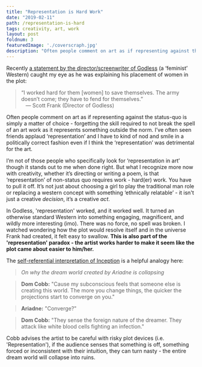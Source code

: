 ```yaml
---
title: "Representation is Hard Work"
date: "2019-02-11"
path: /representation-is-hard
tags: creativity, art, work
layout: post
foldnum: 3
featuredImage: './coverscraph.jpg'
description: "Often people comment on art as if representing against the status-quo is simply a matter of choice - forgetting the skill required to not break the spell of an art work as it represents something outside the norm."
---
```


Recently [a statement by the director/screenwriter of Godless](https://www.indiewire.com/2018/05/netflix-godless-western-scott-frank-1201966612/) (a ‘feminist’ Western) caught my eye as he was explaining his placement of women in the plot:
> “I worked hard for them [women] to save themselves. The army doesn’t come; they have to fend for themselves.”
<br />&nbsp;&nbsp; &mdash; Scott Frank (Director of Godless)

Often people comment on art as if representing against the status-quo is simply a matter of choice - forgetting the skill required to not break the spell of an art work as it represents something outside the norm. I’ve often seen friends applaud ‘representation’ and I have to kind of nod and smile in a politically correct fashion even if I think the ‘representation’ was detrimental for the art.

I’m not of those people who specifically look for ‘representation in art’ though it stands out to me when done right. But what I recognize more now with creativity, whether it’s directing or writing a poem, is that ‘representation’ of non-status quo requires work - hard(er) work. You have to pull it off. It’s not just about choosing a girl to play the traditional man role or replacing a western concept with something ‘ethnically relatable’ - it isn't just a creative *decision*, it’s a creative *act*.

In Godless, 'representation' worked, and it worked well. It turned an otherwise standard Western into something engaging, magnificent, and wildly more interesting (imo). There was no force, no spell was broken. I watched wondering how the plot would resolve itself and in the universe Frank had created, it felt easy to swallow. **This is also part of the 'representation' paradox - the artist works harder to make it seem like the plot came about easier to him/her.**

The [self-referential interpretation of Inception](https://www.wired.com/2010/07/the-neuroscience-of-inception/) is a  helpful analogy here:

> *On why the dream world created by Ariadne is collapsing*

> **Dom Cobb:** "Cause my subconscious feels that someone else is creating this world. The more you change things, the quicker the projections start to converge on you."

> **Ariadne:** "Converge?"

> **Dom Cobb:** "They sense the foreign nature of the dreamer. They attack like white blood cells fighting an infection."  

Cobb advises the artist to be careful with risky plot devices (i.e. 'Representation'), if the audience senses that something is off, something forced or inconsistent with their intuition, they can turn nasty - the entire dream world will collapse into ruins. 
